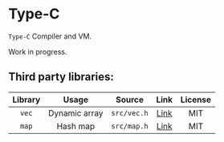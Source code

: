 Type-C
===

`Type-C` Compiler and VM.

Work in progress.


## Third party libraries:

| Library | Usage | Source | Link | License |
| :---: | :---: | :---: | :---: |:---:|
| `vec` | Dynamic array | `src/vec.h` | [Link](https://github.com/rxi/vec)| MIT |
| `map` | Hash map | `src/map.h` | [Link](https://github.com/rxi/map) | MIT |



